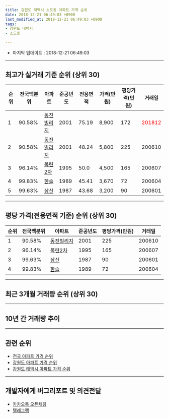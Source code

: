 ```yaml
---
title: 강원도 태백시 소도동 아파트 가격 순위
date: 2018-12-21 06:49:03 +0900
last_modified_at: 2018-12-21 06:49:03 +0900
tags:
- 강원도 태백시
- 소도동

---
```


* 마지막 업데이트 : 2018-12-21 06:49:03

---

## 최고가 실거래 기준 순위 (상위 30)


|순위|전국백분위|아파트|준공년도|전용면적|가격(만원)|평당가격(만원)|거래일|
|---|---|---|---|---|---|---|---|
|1|90.58%|[동진빌리지](https://search.naver.com/search.naver?query=%EA%B0%95%EC%9B%90%EB%8F%84+%ED%83%9C%EB%B0%B1%EC%8B%9C+%EC%86%8C%EB%8F%84%EB%8F%99+%EB%8F%99%EC%A7%84%EB%B9%8C%EB%A6%AC%EC%A7%80)|2001|75.19|8,900|172|<span style="color:red">201812</span>|
|2|90.58%|[동진빌리지](https://search.naver.com/search.naver?query=%EA%B0%95%EC%9B%90%EB%8F%84+%ED%83%9C%EB%B0%B1%EC%8B%9C+%EC%86%8C%EB%8F%84%EB%8F%99+%EB%8F%99%EC%A7%84%EB%B9%8C%EB%A6%AC%EC%A7%80)|2001|48.24|5,800|225|200610|
|3|96.14%|[목련2차](https://search.naver.com/search.naver?query=%EA%B0%95%EC%9B%90%EB%8F%84+%ED%83%9C%EB%B0%B1%EC%8B%9C+%EC%86%8C%EB%8F%84%EB%8F%99+%EB%AA%A9%EB%A0%A82%EC%B0%A8)|1995|50.0|4,500|165|200607|
|4|99.83%|[한솔](https://search.naver.com/search.naver?query=%EA%B0%95%EC%9B%90%EB%8F%84+%ED%83%9C%EB%B0%B1%EC%8B%9C+%EC%86%8C%EB%8F%84%EB%8F%99+%ED%95%9C%EC%86%94)|1989|45.41|3,670|72|200604|
|5|99.63%|[삼신](https://search.naver.com/search.naver?query=%EA%B0%95%EC%9B%90%EB%8F%84+%ED%83%9C%EB%B0%B1%EC%8B%9C+%EC%86%8C%EB%8F%84%EB%8F%99+%EC%82%BC%EC%8B%A0)|1987|43.68|3,200|90|200601|


---

## 평당 가격(전용면적 기준) 순위 (상위 30)


|순위|전국백분위|아파트|준공년도|평당가격(만원)|거래일|
|---|---|---|---|---|---|
|1|90.58%|[동진빌리지](https://search.naver.com/search.naver?query=%EA%B0%95%EC%9B%90%EB%8F%84+%ED%83%9C%EB%B0%B1%EC%8B%9C+%EC%86%8C%EB%8F%84%EB%8F%99+%EB%8F%99%EC%A7%84%EB%B9%8C%EB%A6%AC%EC%A7%80)|2001|225|200610|
|2|96.14%|[목련2차](https://search.naver.com/search.naver?query=%EA%B0%95%EC%9B%90%EB%8F%84+%ED%83%9C%EB%B0%B1%EC%8B%9C+%EC%86%8C%EB%8F%84%EB%8F%99+%EB%AA%A9%EB%A0%A82%EC%B0%A8)|1995|165|200607|
|3|99.63%|[삼신](https://search.naver.com/search.naver?query=%EA%B0%95%EC%9B%90%EB%8F%84+%ED%83%9C%EB%B0%B1%EC%8B%9C+%EC%86%8C%EB%8F%84%EB%8F%99+%EC%82%BC%EC%8B%A0)|1987|90|200601|
|4|99.83%|[한솔](https://search.naver.com/search.naver?query=%EA%B0%95%EC%9B%90%EB%8F%84+%ED%83%9C%EB%B0%B1%EC%8B%9C+%EC%86%8C%EB%8F%84%EB%8F%99+%ED%95%9C%EC%86%94)|1989|72|200604|


---

## 최근 3개월 거래량 순위 (상위 30)


<div style="width:100%;">
    <canvas id="deal_count_ranking" height="250"></canvas>
</div>


<script>
new Chart(document.getElementById("deal_count_ranking"), {
    type: 'horizontalBar',
    data: {
        labels: ['삼신', '동진빌리지', '목련2차'],
        datasets: [{
            label: '실거래 수',
            data: [3, 2, 1],
            borderColor: "rgba(255, 0, 128, 1)",
            backgroundColor: "rgba(255, 0, 128, 0.5)",
            fill: false,
        }]
    },
    options: {
        responsive: true,
        title: {
            display: true,
            text: '최근 3개월 거래량 순위'
        },
        tooltips: {
            mode: 'index',
            intersect: false,
            callbacks: {
                title: function(tooltipItems, data) {
                    return "실거래 수:";
                },
                label: function(tooltipItem, data) {
                    return data.labels[tooltipItem.index] + ": " + tooltipItem.xLabel;
                }
            }
        },
        hover: {
            mode: 'nearest',
            intersect: true
        },
        scales: {
            xAxes: [{
                display: true,
                scaleLabel: {
                    display: true,
                    labelString: '실거래 수'
                },
                ticks: {
                    suggestedMin: 0,
                }
            }],
            yAxes: [{
                display: true,
                ticks: {
                    autoSkip: false,
                    callback: function(value, index, values) {
                        if (value.length > 15)
                            return value.substr(0, 13) + "...";
                        else
                            return value;
                    }
                },
                scaleLabel: {
                    display: false,
                }
            }]
        }
    }
});

</script>


---

## 10년 간 거래량 추이


<div style="width:100%;">
    <canvas id="deal_progress" height="250"></canvas>
</div>

<script>
new Chart(document.getElementById("deal_progress"), {
    type: 'line',
    data: {
        labels: ['200812','200901','200902','200903','200904','200905','200906','200907','200908','200909','200910','200911','200912','201001','201002','201003','201004','201005','201006','201007','201008','201009','201010','201011','201012','201101','201102','201103','201104','201105','201106','201107','201108','201109','201110','201111','201112','201201','201202','201203','201204','201205','201206','201207','201208','201209','201210','201211','201212','201301','201302','201303','201304','201305','201306','201307','201308','201309','201310','201311','201312','201401','201402','201403','201404','201405','201406','201407','201408','201409','201410','201411','201412','201501','201502','201503','201504','201505','201506','201507','201508','201509','201510','201511','201512','201601','201602','201603','201604','201605','201606','201607','201608','201609','201610','201611','201612','201701','201702','201703','201704','201705','201706','201707','201708','201709','201710','201711','201712','201801','201802','201803','201804','201805','201806','201807','201808','201809','201810','201811','201812'],
        datasets: [{
            label: '실거래 수',
            pointRadius: 1,
            data: [2, 1, 2, 0, 0, 0, 0, 2, 1, 2, 2, 6, 1, 1, 2, 4, 2, 2, 0, 1, 5, 2, 3, 0, 0, 0, 0, 0, 2, 3, 2, 0, 2, 5, 0, 1, 1, 0, 1, 2, 4, 3, 1, 1, 2, 3, 2, 0, 0, 0, 0, 2, 1, 2, 1, 4, 0, 0, 2, 2, 1, 0, 1, 2, 0, 0, 1, 0, 0, 2, 0, 0, 0, 1, 0, 0, 0, 0, 2, 1, 0, 2, 0, 1, 3, 0, 0, 0, 2, 2, 2, 0, 1, 2, 2, 0, 0, 0, 5, 1, 1, 0, 2, 0, 4, 0, 0, 1, 2, 0, 1, 5, 1, 2, 1, 0, 2, 0, 2, 2, 2],
            borderColor: "rgba(255, 201, 14, 1)",
            backgroundColor: "rgba(255, 201, 14, 0.5)",
            fill: true,
        }]
    },
    options: {
        responsive: true,
        title: {
            display: true,
            text: '10년간 거래량 추이'
        },
        tooltips: {
            mode: 'index',
            intersect: false,
        },
        hover: {
            mode: 'nearest',
            intersect: true
        },
        scales: {
            xAxes: [{
                display: true,
                scaleLabel: {
                    display: true,
                    labelString: '년/월'
                }
            }],
            yAxes: [{
                display: true,
                ticks: {
                    suggestedMin: 0,
                },
                scaleLabel: {
                    display: true,
                    labelString: '실거래 수'
                }
            }]
        }
    }
});

</script>


---

## 관련 순위

- [전국 아파트 가격 순위](https://inasie.github.io/apt-ranking/전국)
- [강원도 아파트 가격 순위](https://inasie.github.io/apt-ranking/강원도)
- [강원도 태백시 아파트 가격 순위](https://inasie.github.io/apt-ranking/강원도-태백시)


---

## 개발자에게 버그리포트 및 의견전달

- [카카오톡 오픈채팅](https://open.kakao.com/o/gLJUAP4)
- [텔레그램](https://t.me/inasie)

